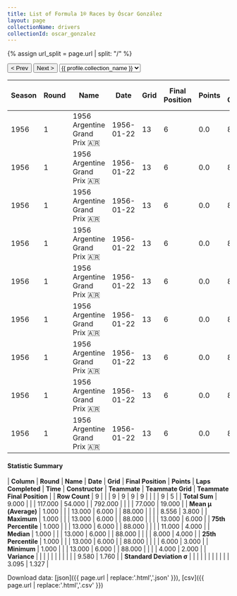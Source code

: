 ```yaml
---
title: List of Formula 1® Races by Óscar González
layout: page
collectionName: drivers
collectionId: oscar_gonzalez
---
```


{% assign url_split = page.url | split: "/" %}
<div id="collection-navigation">
<button onclick="selector.options[selector.selectedIndex-1].value && (window.location = selector.options[selector.selectedIndex-1].value);">&lt; Prev</button>
<button onclick="selector.options[selector.selectedIndex+1].value && (window.location = selector.options[selector.selectedIndex+1].value);">Next &gt;</button>
<select id="selector" onchange="this.options[this.selectedIndex].value && (window.location = this.options[this.selectedIndex].value);">
  {% for collectionId in site.data[page.collectionName].refs %}
    {% if collectionId == page.collectionId %}
      {% assign selected = "selected" %}
    {% else %}
      {% assign selected = "" %}
    {% endif %}
    {% assign profile = site.data[page.collectionName][collectionId].profile %}
    <option value="/f1/{{ page.collectionName }}/{{ collectionId }}/{{ url_split[4] }}" {{ selected }}>{{ profile.collection_name }}</option>
  {% endfor %}
</select>
</div>

| Season | Round | Name | Date | Grid | Final Position | Points | Laps Completed | Time | Constructor | Teammate | Teammate Grid | Teammate Final Position |
|--|--|--|--|--|--|--|--|--|--|--|--|--|
| 1956 | 1 | 1956 Argentine Grand Prix 🇦🇷 | 1956-01-22 | 13 | 6 | 0.0 | 88 |   | Maserati 🇮🇹 | [Jean Behra 🇫🇷](/f1/drivers/behra) | 4 | 2 |
| 1956 | 1 | 1956 Argentine Grand Prix 🇦🇷 | 1956-01-22 | 13 | 6 | 0.0 | 88 |   | Maserati 🇮🇹 | [Mike Hawthorn 🇬🇧](/f1/drivers/hawthorn) | 8 | 3 |
| 1956 | 1 | 1956 Argentine Grand Prix 🇦🇷 | 1956-01-22 | 13 | 6 | 0.0 | 88 |   | Maserati 🇮🇹 | [Chico Landi 🇧🇷](/f1/drivers/landi) | 11 | 4 |
| 1956 | 1 | 1956 Argentine Grand Prix 🇦🇷 | 1956-01-22 | 13 | 6 | 0.0 | 88 |   | Maserati 🇮🇹 | [Alberto Uria 🇺🇾](/f1/drivers/uria) | 13 | 6 |
| 1956 | 1 | 1956 Argentine Grand Prix 🇦🇷 | 1956-01-22 | 13 | 6 | 0.0 | 88 |   | Maserati 🇮🇹 | [Stirling Moss 🇬🇧](/f1/drivers/moss) | 7 | R |
| 1956 | 1 | 1956 Argentine Grand Prix 🇦🇷 | 1956-01-22 | 13 | 6 | 0.0 | 88 |   | Maserati 🇮🇹 | [Luigi Piotti 🇮🇹](/f1/drivers/piotti) | 12 | R |
| 1956 | 1 | 1956 Argentine Grand Prix 🇦🇷 | 1956-01-22 | 13 | 6 | 0.0 | 88 |   | Maserati 🇮🇹 | [Carlos Menditeguy 🇦🇷](/f1/drivers/menditeguy) | 6 | R |
| 1956 | 1 | 1956 Argentine Grand Prix 🇦🇷 | 1956-01-22 | 13 | 6 | 0.0 | 88 |   | Maserati 🇮🇹 | [José Froilán González 🇦🇷](/f1/drivers/gonzalez) | 5 | R |
| 1956 | 1 | 1956 Argentine Grand Prix 🇦🇷 | 1956-01-22 | 13 | 6 | 0.0 | 88 |   | Maserati 🇮🇹 | [Gerino Gerini 🇮🇹](/f1/drivers/gerini) | 11 | 4 |

#### Statistic Summary

| **Column** | **Round** | **Name** | **Date** | **Grid** | **Final Position** | **Points** | **Laps Completed** | **Time** | **Constructor** | **Teammate** | **Teammate Grid** | **Teammate Final Position** |
| **Row Count** | 9 |  |  | 9 | 9 | 9 | 9 |  |  |  | 9 | 5 |
| **Total Sum** | 9.000 |  |  | 117.000 | 54.000 |  | 792.000 |  |  |  | 77.000 | 19.000 |
| **Mean μ (Average)** | 1.000 |  |  | 13.000 | 6.000 |  | 88.000 |  |  |  | 8.556 | 3.800 |
| **Maximum** | 1.000 |  |  | 13.000 | 6.000 |  | 88.000 |  |  |  | 13.000 | 6.000 |
| **75th Percentile** | 1.000 |  |  | 13.000 | 6.000 |  | 88.000 |  |  |  | 11.000 | 4.000 |
| **Median** | 1.000 |  |  | 13.000 | 6.000 |  | 88.000 |  |  |  | 8.000 | 4.000 |
| **25th Percentile** | 1.000 |  |  | 13.000 | 6.000 |  | 88.000 |  |  |  | 6.000 | 3.000 |
| **Minimum** | 1.000 |  |  | 13.000 | 6.000 |  | 88.000 |  |  |  | 4.000 | 2.000 |
| **Variance** |  |  |  |  |  |  |  |  |  |  | 9.580 | 1.760 |
| **Standard Deviation σ** |  |  |  |  |  |  |  |  |  |  | 3.095 | 1.327 |

Download data: [json]({{ page.url | replace:'.html','.json' }}), [csv]({{ page.url | replace:'.html','.csv' }})
